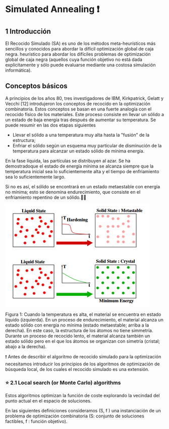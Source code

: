 # Simulated Annealing :exclamation:

## 1 Introducción
 El Recocido Simulado (SA) es uno de los métodos meta-heurísticos más sencillos y conocidos para abordar la difícil optimización global de caja negra.
heurístico para abordar los difíciles problemas de optimización global de caja negra (aquellos cuya función objetivo no está dada explícitamente y sólo puede evaluarse mediante una costosa simulación informática).  

## Conceptos básicos

A principios de los años 80, tres investigadores de IBM, Kirkpatrick, Gelatt y Vecchi [12] introdujeron los conceptos de recocido en la optimización combinatoria. Estos conceptos   se basan en una fuerte analogía con el recocido físico de los materiales. Este proceso consiste en llevar un sólido a un estado de baja energía tras
 después de aumentar su temperatura. Se puede resumir en las dos etapas siguientes
 
- Llevar el sólido a una temperatura muy alta hasta la "fusión" de la estructura;
- Enfriar el sólido según un esquema muy particular de disminución de la temperatura para alcanzar un estado sólido de mínima energía.


En la fase líquida, las partículas se distribuyen al azar. Se ha demostradoque el estado de energía mínima se alcanza siempre que la temperatura inicial sea lo suficientemente alta y el tiempo de enfriamiento sea lo suficientemente largo.

Si no es así, el sólido se encontrará en un estado metaestable con energía no mínima; esto se denomina endurecimiento, que consiste en el enfriamiento repentino
de un sólido.👨‍🚀

![Figura 1](https://github.com/armaFab/metaheuristicas/blob/main/simulatedAnnealing/images/diagrama1.PNG)

Figura 1: Cuando la temperatura es alta, el material se encuentra en estado líquido (izquierda). En un proceso de endurecimiento, el material alcanza un estado sólido con energía no mínima (estado metaestable; arriba a la derecha). En este caso, la estructura de los átomos no tiene simmetría. Durante un proceso de recocido lento, el material alcanza también un estado sólido pero en el que los átomos se organizan con simetría (cristal; abajo a la derecha).

❗ Antes de describir el algoritmo de recocido simulado para la optimización necesitamos introducir los principios de los algoritmos de optimización de búsqueda local, de los cuales el recocido simulado es una extensión.

### ⭐ 2.1 Local search (or Monte Carlo) algorithms

Estos algoritmos optimizan la función de coste explorando la vecindad del punto actual en el espacio de soluciones.

En las siguientes definiciones consideramos (S, f ) una instanciación de un problema de optimización combinatoria (S: conjunto de soluciones factibles, f : función objetivo). 
 

